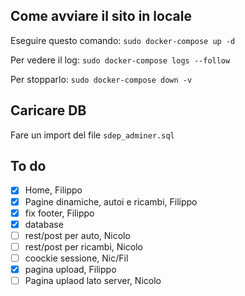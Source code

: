 ## Come avviare il sito in locale
Eseguire questo comando:
`sudo docker-compose up -d`

Per vedere il log:
`sudo docker-compose logs --follow`

Per stopparlo:
`sudo docker-compose down -v`

## Caricare DB
Fare un import del file `sdep_adminer.sql`


## To do
- [X] Home, Filippo
- [X] Pagine dinamiche, autoi e ricambi, Filippo
- [X] fix footer, Filippo
- [X] database
- [ ] rest/post per auto, Nicolo
- [ ] rest/post per ricambi, Nicolo
- [ ] coockie sessione, Nic/Fil
- [X] pagina upload, Filippo
- [ ] Pagina uplaod lato server, Nicolo
